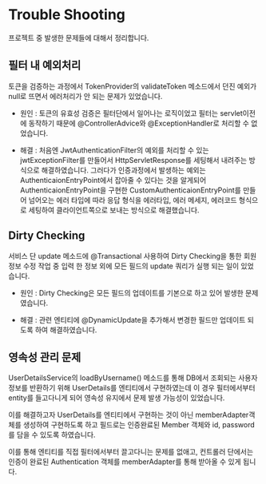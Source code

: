 # Trouble Shooting
프로젝트 중 발생한 문제들에 대해서 정리합니다.

## 필터 내 예외처리
토큰을 검증하는 과정에서 TokenProvider의 validateToken 메소드에서 던진 예외가 null로 뜨면서 에러처리가 안 되는 문제가 있었습니다.
- 원인 : 
토큰의 유효성 검증은 필터단에서 일어나는 로직이었고 필터는 servlet이전에 동작하기 때문에 @ControllerAdvice와 @ExceptionHandler로 처리할 수 없었습니다.

- 해결 : 
처음엔 JwtAuthenticationFilter의 예외를 처리할 수 있는 jwtExceptionFilter를 만들어서 HttpServletResponse를 세팅해서 내려주는 방식으로 해결하였습니다.
그러다가 인증과정에서 발생하는 예외는 AuthenticaionEntryPoint에서 잡아줄 수 있다는 것을 알게되어 AuthenticaionEntryPoint을 구현한 CustomAuthenticaionEntryPoint를 만들어 넘어오는 에러 타입에 따라 응답 형식을 에러타입, 에러 메세지, 에러코드 형식으로 세팅하여 클라이언트쪽으로 보내는 방식으로 해결했습니다.

## Dirty Checking
서비스 단 update 메소드에 @Transactional 사용하여 Dirty Checking을 통한 회원 정보 수정 작업 중 입력 한 정보 외에 모든 필드의 update 쿼리가 실행 되는 일이 있었습니다.

- 원인 : 
Dirty Checking은 모든 필드의 업데이트를 기본으로 하고 있어 발생한 문제였습니다.

- 해결 : 
관련 엔티티에 @DynamicUpdate을 추가해서 변경한 필드만 업데이트 되도록 하여 해결하였습니다.

## 영속성 관리 문제
UserDetailsService의 loadByUsername() 메소드를 통해 DB에서 조회되는 사용자 정보를 반환하기 위해 UserDetails를 엔티티에서 구현하였는데 이 경우 필터에서부터 entity를 들고다니게 되어 영속성 유지에서 문제 발생 가능성이 있었습니다.

이를 해결하고자 UserDetails를 엔티티에서 구현하는 것이 아닌 memberAdapter객체를 생성하여 구현하도록 하고 필드로는 인증완료된 Member 객체와 id, password를 담을 수 있도록 하였습니다. 

이를 통해 엔티티를 직접 필터에서부터 끌고다니는 문제를 없애고, 컨트롤러 단에서는 인증이 완료된 Authentication 객체를 memberAdapter를 통해 받아올 수 있게 됩니다.

